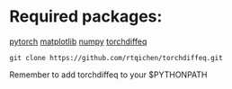# Required packages:

[pytorch](https://pytorch.org/)
[matplotlib](https://matplotlib.org/)
[numpy](https://numpy.org/)
[torchdiffeq](https://github.com/rtqichen/torchdiffeq)
```
git clone https://github.com/rtqichen/torchdiffeq.git
```

Remember to add torchdiffeq to your $PYTHONPATH